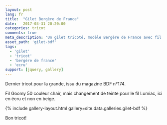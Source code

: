 ```yaml
---
layout: post
lang: fr
title:  "Gilet Bergère de France"
date:   2017-03-31 20:20:00
categories: tricot
comments: true
meta_description: 'Un gilet tricoté, modèle Bergère de France avec fil Lumiac en écru' 
asset_path: 'gilet-bdf'
tags:
  - 'gilet'
  - 'tricot'
  - 'bergère de france'
  - 'ecru'  
support: [jquery, gallery]
---
```


Dernier tricot pour la grande, issu du magazine BDF n°174.

Fil Goomy 50 couleur chair, mais changement de teinte pour le fil Lumiac, ici en écru et non en beige.

{% include gallery-layout.html gallery=site.data.galleries.gilet-bdf %}

Bon tricot!

